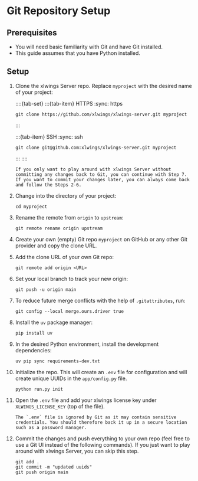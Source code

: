 # Git Repository Setup

## Prerequisites

- You will need basic familiarity with Git and have Git installed.
- This guide assumes that you have Python installed.

## Setup

1. Clone the xlwings Server repo. Replace `myproject` with the desired name of your project:

   ::::{tab-set}
   :::{tab-item} HTTPS
   :sync: https

   ```text
   git clone https://github.com/xlwings/xlwings-server.git myproject
   ```

   :::

   :::{tab-item} SSH
   :sync: ssh

   ```text
   git clone git@github.com:xlwings/xlwings-server.git myproject
   ```

   :::
   ::::

   ```{note}
   If you only want to play around with xlwings Server without committing any changes back to Git, you can continue with Step 7. If you want to commit your changes later, you can always come back and follow the Steps 2-6.
   ```

2. Change into the directory of your project:

   ```text
   cd myproject
   ```

3. Rename the remote from `origin` to `upstream`:

   ```text
   git remote rename origin upstream
   ```

4. Create your own (empty) Git repo `myproject` on GitHub or any other Git provider and copy the clone URL.

5. Add the clone URL of your own Git repo:

   ```text
   git remote add origin <URL>
   ```

6. Set your local branch to track your new origin:

   ```text
   git push -u origin main
   ```

7. To reduce future merge conflicts with the help of `.gitattributes`, run:

   ```text
   git config --local merge.ours.driver true
   ```

8. Install the `uv` package manager:

   ```text
   pip install uv
   ```

9. In the desired Python environment, install the development dependencies:

   ```text
   uv pip sync requirements-dev.txt
   ```

10. Initialize the repo. This will create an `.env` file for configuration and will create unique UUIDs in the `app/config.py` file.

    ```text
    python run.py init
    ```

11. Open the `.env` file and add your xlwings license key under `XLWINGS_LICENSE_KEY` (top of the file).

    ```{note}
    The `.env` file is ignored by Git as it may contain sensitive credentials. You should therefore back it up in a secure location such as a password manager.
    ```

12. Commit the changes and push everything to your own repo (feel free to use a Git UI instead of the following commands). If you just want to play around with xlwings Server, you can skip this step.

    ```text
    git add .
    git commit -m "updated uuids"
    git push origin main
    ```
